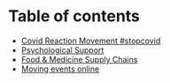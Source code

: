 # Table of contents

* [Covid Reaction Movement \#stopcovid](README.md)
* [Psychological Support](psychological-support.md)
* [Food & Medicine Supply Chains](food-and-medicine-supply-chains.md)
* [Moving events online](moving-events-online.md)

